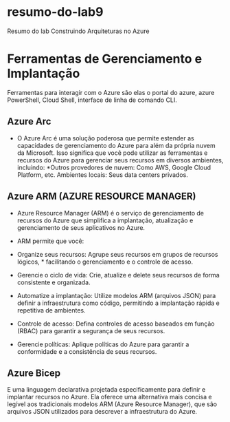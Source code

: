 # resumo-do-lab9
Resumo do lab Construindo Arquiteturas no Azure

# Ferramentas de Gerenciamento e Implantação

Ferramentas para interagir com o Azure são elas o portal do azure, azure PowerShell, Cloud Shell, interface de linha de comando CLI.

## Azure Arc
* O Azure Arc é uma solução poderosa que permite estender as capacidades de gerenciamento do Azure para além da própria nuvem da Microsoft. Isso significa que você pode utilizar as ferramentas e recursos do Azure para gerenciar seus recursos em diversos ambientes, incluindo:
*Outros provedores de nuvem: Como AWS, Google Cloud Platform, etc.
Ambientes locais: Seus data centers privados.

## Azure ARM (AZURE RESOURCE MANAGER)
*  Azure Resource Manager (ARM) é o serviço de gerenciamento de recursos do Azure que simplifica a implantação, atualização e gerenciamento de seus aplicativos no Azure.
* ARM permite que você: 

* Organize seus recursos: Agrupe seus recursos em grupos de recursos lógicos, * facilitando o gerenciamento e o controle de acesso.
* Gerencie o ciclo de vida: Crie, atualize e delete seus recursos de forma consistente e organizada.
* Automatize a implantação: Utilize modelos ARM (arquivos JSON) para definir a infraestrutura como código, permitindo a implantação rápida e repetitiva de ambientes.
* Controle de acesso: Defina controles de acesso baseados em função (RBAC) para garantir a segurança de seus recursos.
* Gerencie políticas: Aplique políticas do Azure para garantir a conformidade e a consistência de seus recursos.

## Azure Bicep
E uma linguagem declarativa projetada especificamente para definir e implantar recursos no Azure. Ela oferece uma alternativa mais concisa e legível aos tradicionais modelos ARM (Azure Resource Manager), que são arquivos JSON utilizados para descrever a infraestrutura do Azure.
